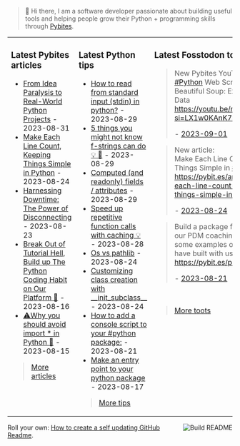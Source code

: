 > 👋 Hi there, I am a software developer passionate about building useful tools and helping people grow their Python + programming skills through <a href="https://pybit.es" target="_blank">Pybites</a>.

<table><tr><td valign="top" width="33%">

### Latest Pybites articles

<ul>

  <li><a href="https://pybit.es/articles/build-real-world-python-projects/" target="_blank">From Idea Paralysis to Real-World Python Projects</a> - 2023-08-31</li>

  <li><a href="https://pybit.es/articles/make-each-line-count-keeping-things-simple-in-python/" target="_blank">Make Each Line Count, Keeping Things Simple in Python</a> - 2023-08-24</li>

  <li><a href="https://pybit.es/articles/harnessing-downtime-the-power-of-disconnecting/" target="_blank">Harnessing Downtime: The Power of Disconnecting</a> - 2023-08-23</li>

  <li><a href="https://pybit.es/articles/no-more-tutorial-hell-code-python-on-our-platform/" target="_blank">Break Out of Tutorial Hell, Build up The Python Coding Habit on Our Platform 💪</a> - 2023-08-16</li>

  <li><a href="https://pybit.es/articles/why-you-should-avoid-import-in-python/" target="_blank">⚠️Why you should avoid import * in Python 🐍</a> - 2023-08-15</li>

</ul>

> <a href="https://pybit.es/articles/" target="_blank">More articles</a>


</td><td valign="top" width="34%">

### Latest Python tips

<ul>

  <li><a href="https://github.com/bbelderbos/bobcodesit/blob/main/notes/20230829192509.md" target="_blank">How to read from standard input (stdin) in python?</a> - 2023-08-29</li>

  <li><a href="https://github.com/bbelderbos/bobcodesit/blob/main/notes/20230829122531.md" target="_blank">5 things you might not know f-strings can do 💡 🧵</a> - 2023-08-29</li>

  <li><a href="https://github.com/bbelderbos/bobcodesit/blob/main/notes/20230829122437.md" target="_blank">Computed (and readonly) fields / attributes</a> - 2023-08-29</li>

  <li><a href="https://github.com/bbelderbos/bobcodesit/blob/main/notes/20230828204211.md" target="_blank">Speed up repetitive function calls with caching 💡</a> - 2023-08-28</li>

  <li><a href="https://github.com/bbelderbos/bobcodesit/blob/main/notes/20230824175324.md" target="_blank">Os vs pathlib</a> - 2023-08-24</li>

  <li><a href="https://github.com/bbelderbos/bobcodesit/blob/main/notes/20230824103843.md" target="_blank">Customizing class creation with __init_subclass__</a> - 2023-08-24</li>

  <li><a href="https://github.com/bbelderbos/bobcodesit/blob/main/notes/20230821155645.md" target="_blank">How to add a console script to your #python package:</a> - 2023-08-21</li>

  <li><a href="https://github.com/bbelderbos/bobcodesit/blob/main/notes/20230817110202.md" target="_blank">Make an entry point to your python package</a> - 2023-08-17</li>

</ul>

> <a href="https://github.com/bbelderbos/bobcodesit" target="_blank">More tips</a>


</td><td valign="top" width="33%">

### Latest Fosstodon toots


  <blockquote>
  <p>New Pybites YouTube video: <br /><a class="mention hashtag" href="https://fosstodon.org/tags/Python" rel="tag">#<span>Python</span></a> Web Scraping with Beautiful Soup: Extracting Book Data <br /><a href="https://youtu.be/m4XRp2Sk2Ok?si=LX1w0KAnK7ryAp_t" rel="nofollow noopener noreferrer" target="_blank"><span class="invisible">https://</span><span class="ellipsis">youtu.be/m4XRp2Sk2Ok?si=LX1w0K</span><span class="invisible">AnK7ryAp_t</span></a></p>
  - <a href="https://fosstodon.org/@bbelderbos/110990995381990696" target="_blank">2023-09-01</a>
  </blockquote>

  <blockquote>
  <p>New article: <br />Make Each Line Count, Keeping Things Simple in <a class="mention hashtag" href="https://fosstodon.org/tags/Python" rel="tag">#<span>Python</span></a><br /><a href="https://pybit.es/articles/make-each-line-count-keeping-things-simple-in-python/" rel="nofollow noopener noreferrer" target="_blank"><span class="invisible">https://</span><span class="ellipsis">pybit.es/articles/make-each-li</span><span class="invisible">ne-count-keeping-things-simple-in-python/</span></a></p>
  - <a href="https://fosstodon.org/@bbelderbos/110943611207507258" target="_blank">2023-08-24</a>
  </blockquote>

  <blockquote>
  <p>Build a package from A-Z inside our PDM coaching program, some examples of what people have built with us over the years:<br /><a href="https://pybit.es/pdm-projects/" rel="nofollow noopener noreferrer" target="_blank"><span class="invisible">https://</span><span class="">pybit.es/pdm-projects/</span><span class="invisible"></span></a></p>
  - <a href="https://fosstodon.org/@bbelderbos/110929353210854500" target="_blank">2023-08-21</a>
  </blockquote>


<br>

> <a href="https://fosstodon.org/@bbelderbos" target="_blank">More toots</a>


</td></tr></table>

<a href="https://github.com/bbelderbos/bbelderbos/actions" target="_blank"><img src="https://github.com/bbelderbos/bbelderbos/workflows/Daily%20Update/badge.svg" align="right" alt="Build README"></a>Roll your own: <a href="https://pybit.es/articles/how-to-create-a-self-updating-github-readme/" target="_blank">How to create a self updating GitHub Readme</a>.